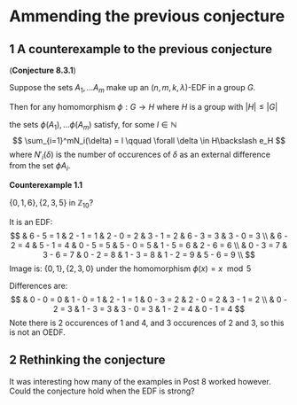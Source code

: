 # Ammending the previous conjecture

## 1 A counterexample to the previous conjecture

(**Conjecture 8.3.1**)

Suppose the sets $A_1, \dots A_m$ make up an $(n, m, k, \lambda)$-EDF in a group $G$.

Then for any homomorphism $\phi : G \to H$ where $H$ is a group with $|H| \leq |G|$

the sets $\phi(A_1), \dots \phi(A_m)$ satisfy, for some $l \in \mathbb N$
$$
\sum_{i=1}^mN_i(\delta) = l \qquad \forall \delta \in H\backslash e_H
$$
where $N'_i(\delta)$ is the number of occurences of $\delta$ as an external difference from the set $\phi A_i$.

**Counterexample 1.1**

$\{0, 1, 6\}, \{2, 3, 5\}$ in $\mathbb Z_{10}$?

It is an EDF:
$$
& 6 - 5 = 1
& 2 - 1 = 1
& 2 - 0 = 2
& 3 - 1 = 2
& 6 - 3 = 3
& 3 - 0 = 3
\\
& 6 - 2 = 4
& 5 - 1 = 4
& 0 - 5 = 5
& 5 - 0 = 5
& 1 - 5 = 6
& 2 - 6 = 6
\\
& 0 - 3 = 7
& 3 - 6 = 7
& 0 - 2 = 8
& 1 - 3 = 8
& 1 - 2 = 9
& 5 - 6 = 9
\\
$$
Image is: $\{0, 1\}, \{2, 3, 0\}$ under the homomorphism $\phi (x) = x \mod 5$

Differences are:
$$
& 0 - 0 = 0
& 1 - 0 = 1
& 2 - 1 = 1
& 0 - 3 = 2
& 2 - 0 = 2
& 3 - 1 = 2
\\
& 0 - 2 = 3
& 1 - 3 = 3
& 3 - 0 = 3
& 1 - 2 = 4
& 0 - 1 = 4
$$
Note there is 2 occurences of 1 and 4, and 3 occurences of 2 and 3, so this is not an OEDF.

## 2 Rethinking the conjecture

It was interesting how many of the examples in Post 8 worked however. Could the conjecture hold when the EDF is strong?

